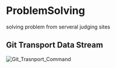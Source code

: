 # ProblemSolving
solving problem from serveral judging sites


## Git Transport Data Stream
![Git_Trasnport_Command](https://img1.daumcdn.net/thumb/R1280x0/?scode=mtistory2&fname=http%3A%2F%2Fcfile30.uf.tistory.com%2Fimage%2F995359335AEA9D952E438A)

